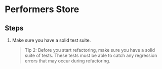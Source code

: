 # Performers Store

## Steps
1. Make sure you have a solid test suite.
   > Tip 2: Before you start refactoring, make sure you have a solid suite of tests. These tests must be able to catch any regression errors that may occur during refactoring.